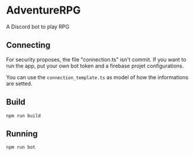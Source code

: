 # AdventureRPG

A Discord bot to play RPG

## Connecting

For security proposes, the file "connection.ts" isn't commit. If you want to run the app, put your own bot token and a firebase projet configurations.

You can use the `connection_template.ts` as model of how the informations are setted.

## Build

```shell
npm run build
```

## Running

```shell
npm run bot
```
